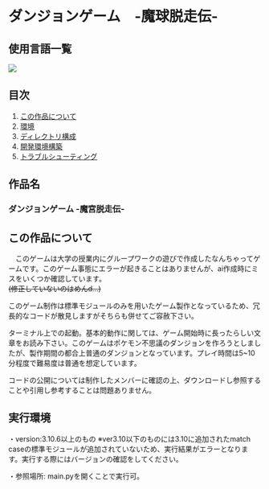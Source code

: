 # **ダンジョンゲーム　-魔球脱走伝-**

## 使用言語一覧
 <img src="https://img.shields.io/badge/-Python-F2C63C.svg?logo=python&style=for-the-badge">  
 
## 目次

1. [この作品について](#この作品について)
2. [環境](#環境)
3. [ディレクトリ構成](#ディレクトリ構成)
4. [開発環境構築](#開発環境構築)
5. [トラブルシューティング](#トラブルシューティング)
## 作品名
 ### ダンジョンゲーム -魔宮脱走伝- 
## この作品について
　このゲームは大学の授業内にグループワークの遊びで作成したなんちゃってゲームです。このゲーム事態にエラーが起きることはありませんが、ai作成時にミスをいくつか確認しています。  
 ~~(修正していないのはめんd...)~~  

 このゲーム制作は標準モジュールのみを用いたゲーム製作となっているため、冗長的なコードが散見しますがそちらも併せてご容赦下さい。  

  ターミナル上での起動。基本的動作に関しては、ゲーム開始時に長ったらしい文章をお読み下さい。このゲームはポケモン不思議のダンジョンを作ろうとしましたが、製作期間の都合上普通のダンジョンとなっています。プレイ時間は5~10分程度で難易度は普通を想定しています。  

  コードの公開については制作したメンバーに確認の上、ダウンロードし参照することや引用し参考することは問題ありません。  

  ## 実行環境  
・version:3.10.6以上のもの
     ※ver3.10以下のものには3.10に追加されたmatch caseの標準モジュールが追加されていないため、実行結果がエラーとなります。実行する際にはバージョンの確認をしてください。    
     
・参照場所: main.pyを開くことで実行可。

    
